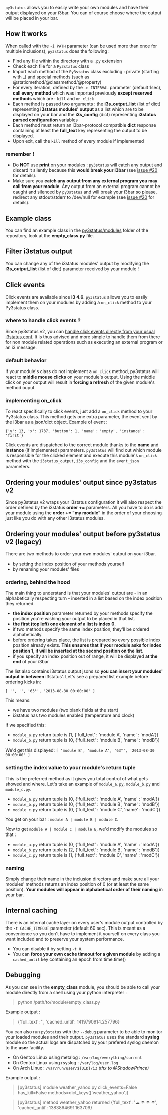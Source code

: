 `py3status` allows you to easily write your own modules and have their output displayed on your i3bar. You can of course choose where the output will be placed in your bar.

## How it works
When called with the `-i PATH` parameter (can be used more than once for multiple inclusions), `py3status` does the following :
* Find any file within the directory with a `.py` extension
* Check each file for a `Py3status` class
* Import each method of the `Py3status` class excluding : private (starting with _) and special methods (such as @staticmethod/@classmethod/@property)
* For every iteration, defined by the `-n INTERVAL` parameter (default 1sec), **call every method** which was imported previously **except reserved methods** which are : `kill` and `on_click`
* Each method is passed two arguments : the **i3s_output_list** (list of dict) representing **i3status modules' output** as a list which are to be displayed on your bar and the **i3s_config** (dict) representing **i3status parsed configuration** variables
* Each method must return an i3bar-protocol compatible **dict** response containing at least the **full_text** key representing the output to be displayed.
* Upon exit, call the `kill` method of every module if implemented

### remember !
* Do **NOT** use **print** on your modules : `py3status` will catch any output and discard it silently because this **would break your i3bar** (see [issue #20](https://github.com/ultrabug/py3status/issues/20) for details).
* Make sure you **catch any output from any external program you may call from your module**. Any output from an external program cannot be caught and silenced by `py3status` and will break your i3bar so please, redirect any stdout/stderr to /dev/null for example (see [issue #20](https://github.com/ultrabug/py3status/issues/20) for details).

## Example class
You can find an example class in the [py3status/modules](https://github.com/ultrabug/py3status/tree/master/py3status/modules) folder of the repository, look at the **empty_class.py** file.

## Filter i3status output
You can change any of the i3status modules' output by modifying the **i3s_output_list** (list of dict) parameter received by your module !

## Click events
Click events are available since **i3 4.6**. `py3status` allows you to easily implement them on your modules by adding a `on_click` method to your Py3status class.

### where to handle click events ?
Since py3status v2, you can [handle click events directly from your usual i3status.conf](https://github.com/ultrabug/py3status/wiki/Handle-click-events-directly-from-your-i3status-config). It is thus advised and more simple to handle them from there for non module related operations such as executing an external program or an i3 message.

### default behavior
If your module's class do not implement a `on_click` method, py3status will react to **middle mouse clicks** on your module's output. Using the middle click on your output will result in **forcing a refresh** of the given module's method ouput.

### implementing on_click
To react specifically to click events, just add a `on_click` method to your Py3status class. This method gets one extra parameter, the event sent by the i3bar as a json/dict object. Example of event :

`{'y': 13, 'x': 1737, 'button': 1, 'name': 'empty', 'instance': 'first'}`

Click events are dispatched to the correct module thanks to the **name** and **instance** (if implemented) parameters. `py3status` will find out which module is responsible for the clicked element and execute this module's `on_click` method with the `i3status_output`, `i3s_config` and the `event_json` parameters.

## Ordering your modules' output since py3status v2
Since py3status v2 wraps your i3status configuration it will also respect the order defined by the i3status **order +=** parameters. All you have to do is add your module using the **order += "my module"** in the order of your choosing just like you do with any other i3status modules.

## Ordering your modules' output before py3status v2 (legacy)
There are two methods to order your own modules' output on your i3bar.
* by setting the index position of your methods yourself
* by renaming your modules' files

### ordering, behind the hood
The main thing to understand is that your modules' output are - in an alphabetically respecting turn - inserted in a list based on the index position they returned.
* **the index position** parameter returned by your methods specify the position you're wishing your output to be placed in that list.
* **the first (top left) one element of a list is index 0**.
* if two methods specify the same index position, they'll be ordered alphabetically.
* before ordering takes place, the list is prepared so every possible index position already exists. **This ensures that if your module asks for index position 1, it will be inserted at the second position on the list**.
* if you specify an index position out of range, it will be displayed **at the end** of your i3bar

The list also contains i3status output jsons so **you can insert your modules' output in between** i3status'. Let's see a prepared list example before ordering kicks in:

`[ '', '', '63°', '2013-08-30 00:00:00' ]`

This means:
* we have two modules (two blank fields at the start)
* i3status has two modules enabled (temperature and clock)

If we specified this:
* `module_a.py` return tuple is (1, {'full_text' : 'module A', 'name' : 'modA'})
* `module_b.py` return tuple is (0, {'full_text' : 'module B', 'name' : 'modB'})

We'd get this displayed:
`[ 'module B', 'module A', '63°', '2013-08-30 00:00:00' ]`

### setting the index value to your module's return tuple
This is the preferred method as it gives you total control of what gets showed and where. Let's take an example of `module_a.py`, `module_b.py` and `module_c.py`.
* `module_a.py` return tuple is (0, {'full_text' : 'module A', 'name' : 'modA'})
* `module_b.py` return tuple is (0, {'full_text' : 'module B', 'name' : 'modB'})
* `module_c.py` return tuple is (0, {'full_text' : 'module C', 'name' : 'modC'})

You get on your bar : `module A | module B | module C`.

Now to get `module A | module C | module B`, we'd modify the modules so that :
* `module_a.py` return tuple is (0, {'full_text' : 'module A', 'name' : 'modA'})
* `module_b.py` return tuple is (2, {'full_text' : 'module B', 'name' : 'modB'})
* `module_c.py` return tuple is (1, {'full_text' : 'module C', 'name' : 'modC'})

### naming
Simply change their name in the inclusion directory and make sure all your modules' methods returns an index position of 0 (or at least the same position). **Your modules will appear in alphabetical order of their naming** in your bar.

## Internal caching
There is an internal cache layer on every user's module output controlled by the `-t CACHE_TIMEOUT` parameter (default 60 sec). This is meant as a convenience so you don't have to implement it yourself on every class you want included and to preserve your system performance.
* You can disable it by setting `-t 0`.
* You can **force your own cache timeout for a given module** by adding a `cached_until` key containing an epoch from time.time()

## Debugging
As you can see in the **empty_class** module, you should be able to call your module directly from a shell using your python interpreter :

> python /path/to/module/empty_class.py

Example output :

> {'full_text': '', 'cached_until': 1419790914.257796}

You can also run `py3status` with the `--debug` parameter to be able to monitor your loaded modules and their output. `py3status` uses the standard **syslog** module so the actual logs are dispatched by your prefered syslog daemon to the **user** facility.
* On Gentoo Linux using metalog : `/var/log/everything/current`
* On Gentoo Linux using rsyslog : `/var/log/user.log`
* On Arch Linux : `/var/run/user/${UID}/i3` *(thx to @ShadowPrince)*

Example output :

> [py3status] module weather_yahoo.py click_events=False has_kill=False methods=dict_keys(['weather_yahoo'])

> [py3status] method weather_yahoo returned {'full_text': '☁ ☂ ☂ ☂', 'cached_until': 1383864691.163709}
